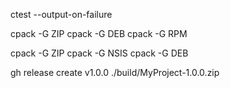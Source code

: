 ctest --output-on-failure

cpack -G ZIP
cpack -G DEB
cpack -G RPM

cpack -G ZIP
cpack -G NSIS
cpack -G DEB

gh release create v1.0.0 ./build/MyProject-1.0.0.zip